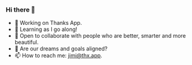 ### Hi there 👋

<!--
**vbylen/vbylen** is a ✨ _special_ ✨ repository because its `README.md` (this file) appears on your GitHub profile.

Here are some ideas to get you started:
-->

- 🔭 Working on Thanks App.
- 🌱 Learning as I go along!
- 👯 Open to collaborate with people who are better, smarter and more beautiful.
- 💬 Are our dreams and goals aligned?
- 📫 How to reach me: jimi@thx.app.

